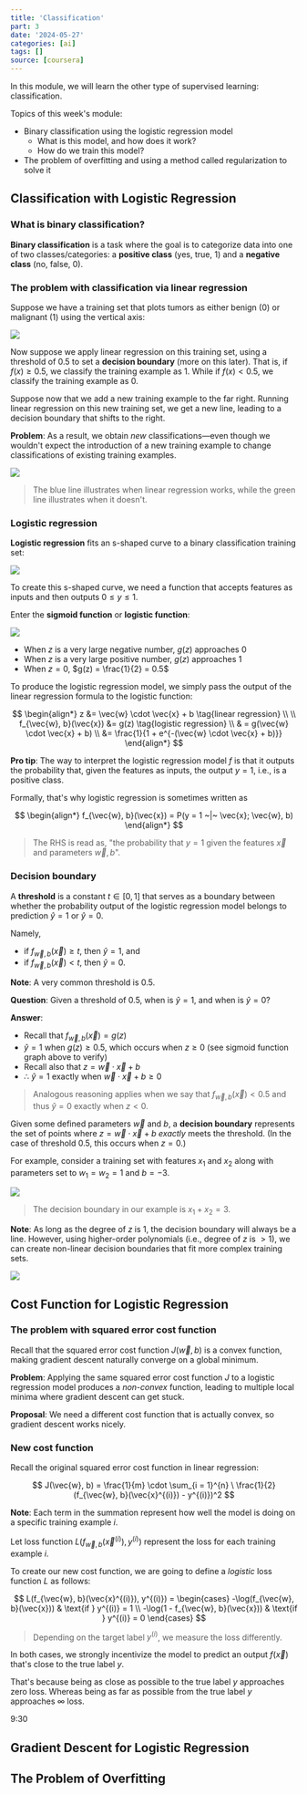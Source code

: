 ```yaml
---
title: 'Classification'
part: 3
date: '2024-05-27'
categories: [ai]
tags: []
source: [coursera]
---
```


In this module, we will learn the other type of supervised learning: classification.

Topics of this week's module:

- Binary classification using the logistic regression model
  - What is this model, and how does it work?
  - How do we train this model?
- The problem of overfitting and using a method called regularization to solve it

## Classification with Logistic Regression

### What is binary classification?

**Binary classification** is a task where the goal is to categorize data into one of two classes/categories: a **positive class** (yes, true, 1) and a **negative class** (no, false, 0).

### The problem with classification via linear regression

Suppose we have a training set that plots tumors as either benign (0) or malignant (1) using the vertical axis:

![](./assets/week-03/training-set-graph.png)

Now suppose we apply linear regression on this training set, using a threshold of $0.5$ to set a **decision boundary** (more on this later). That is, if $f(x) \geq 0.5$, we classify the training example as $1$. While if $f(x) < 0.5$, we classify the training example as $0$.

Suppose now that we add a new training example to the far right. Running linear regression on this new training set, we get a new line, leading to a decision boundary that shifts to the right.

**Problem**: As a result, we obtain _new_ classifications—even though we wouldn't expect the introduction of a new training example to change classifications of existing training examples.

![](./assets/week-03/linear-regression-example-problem.png)

> The blue line illustrates when linear regression works, while the green line illustrates when it doesn't.

### Logistic regression

**Logistic regression** fits an s-shaped curve to a binary classification training set:

![](./assets/week-03/training-set-graph-s-shaped-curve.png)

To create this s-shaped curve, we need a function that accepts features as inputs and then outputs $0 \leq y \leq 1$.

Enter the **sigmoid function** or **logistic function**:

![](./assets/week-03/sigmoid-function.png)

- When $z$ is a very large negative number, $g(z)$ approaches $0$
- When $z$ is a very large positive number, $g(z)$ approaches $1$
- When $z = 0$, $g(z) = \frac{1}{2} = 0.5$

To produce the logistic regression model, we simply pass the output of the linear regression formula to the logistic function:

$$
\begin{align*}
    z &= \vec{w} \cdot \vec{x} + b \tag{linear regression} \\
    \\
    f_{\vec{w}, b}(\vec{x}) &= g(z) \tag{logistic regression} \\
    & = g(\vec{w} \cdot \vec{x} + b) \\
    &= \frac{1}{1 + e^{-(\vec{w} \cdot \vec{x} + b)}}
\end{align*}
$$

**Pro tip**: The way to interpret the logistic regression model $f$ is that it outputs the probability that, given the features as inputs, the output $y = 1$, i.e., is a positive class.

Formally, that's why logistic regression is sometimes written as

$$
\begin{align*}
    f_{\vec{w}, b}(\vec{x}) = P(y = 1 ~|~ \vec{x}; \vec{w}, b)
\end{align*}
$$

> The RHS is read as, "the probability that $y = 1$ given the features $\vec{x}$ and parameters $\vec{w}, b$".

### Decision boundary

A **threshold** is a constant $t \in [0,1]$ that serves as a boundary between whether the probability output of the logistic regression model belongs to prediction $\hat{y} = 1$ or $\hat{y} = 0$.

Namely,

- if $f_{\vec{w}, b}(\vec{x}) \geq t$, then $\hat{y} = 1$, and
- if $f_{\vec{w}, b}(\vec{x}) < t$, then $\hat{y} = 0$.

**Note**: A very common threshold is $0.5$.

**Question**: Given a threshold of $0.5$, when is $\hat{y} = 1$, and when is $\hat{y} = 0$?

**Answer**:

- Recall that $f_{\vec{w}, b}(\vec{x}) = g(z)$
- $\hat{y} = 1$ when $g(z) \geq 0.5$, which occurs when $z \geq 0$ (see sigmoid function graph above to verify)
- Recall also that $z = \vec{w} \cdot \vec{x} + b$
- $\therefore$ $\hat{y} = 1$ exactly when $\vec{w} \cdot \vec{x} + b \geq 0$

> Analogous reasoning applies when we say that $f_{\vec{w}, b}(\vec{x}) < 0.5$ and thus $\hat{y} = 0$ exactly when $z < 0$.

Given some defined parameters $\vec{w}$ and $b$, a **decision boundary** represents the set of points where $z = \vec{w} \cdot \vec{x} + b$ _exactly_ meets the threshold. (In the case of threshold $0.5$, this occurs when $z = 0$.)

For example, consider a training set with features $x_1$ and $x_2$ along with parameters set to $w_1 = w_2 = 1$ and $b = -3$.

![](./assets/week-03/decision-boundary-example.png)

> The decision boundary in our example is $x_1 + x_2 = 3$.

**Note**: As long as the degree of $z$ is $1$, the decision boundary will always be a line. However, using higher-order polynomials (i.e., degree of $z$ is $> 1$), we can create non-linear decision boundaries that fit more complex training sets.

![](./assets/week-03/non-linear-decision-boundary-examples.png)

## Cost Function for Logistic Regression

### The problem with squared error cost function

Recall that the squared error cost function $J(\vec{w}, b)$ is a convex function, making gradient descent naturally converge on a global minimum.

**Problem**: Applying the same squared error cost function $J$ to a logistic regression model produces a _non-convex_ function, leading to multiple local minima where gradient descent can get stuck.

**Proposal**: We need a different cost function that is actually convex, so gradient descent works nicely.

### New cost function

Recall the original squared error cost function in linear regression:

$$
J(\vec{w}, b) = \frac{1}{m} \cdot \sum_{i = 1}^{n} \ \frac{1}{2} (f_{\vec{w}, b}(\vec{x}^{(i)}) - y^{(i)})^2
$$

**Note**: Each term in the summation represent how well the model is doing on a specific training example $i$.

Let loss function $L(f_{\vec{w}, b}(\vec{x}^{(i)}), y^{(i)})$ represent the loss for each training example $i$.

To create our new cost function, we are going to define a _logistic_ loss function $L$ as follows:

$$
L(f_{\vec{w}, b}(\vec{x}^{(i)}), y^{(i)}) =
\begin{cases}
    -\log(f_{\vec{w}, b}(\vec{x})) & \text{if } y^{(i)} = 1 \\
    -\log(1 - f_{\vec{w}, b}(\vec{x})) & \text{if } y^{(i)} = 0
\end{cases}
$$

> Depending on the target label $y^{(i)}$, we measure the loss differently.

In both cases, we strongly incentivize the model to predict an output $f(\vec{x})$ that's close to the true label $y$.

That's because being as close as possible to the true label $y$ approaches zero loss. Whereas being as far as possible from the true label $y$ approaches $\infty$ loss.

<Add graphs showing how this works>

9:30

## Gradient Descent for Logistic Regression

## The Problem of Overfitting
